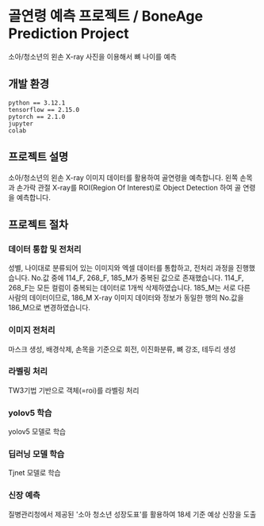# 골연령 예측 프로젝트 / BoneAge Prediction Project
소아/청소년의 왼손 X-ray 사진을 이용해서 뼈 나이를 예측

## 개발 환경
```
python == 3.12.1
tensorflow == 2.15.0
pytorch == 2.1.0
jupyter
colab
```

## 프로젝트 설명
소아/청소년의 왼손 X-ray 이미지 데이터를 활용하여 골연령을 예측합니다. 왼쪽 손목과 손가락 관절 X-ray를 ROI(Region Of Interest)로 Object Detection 하여 골 연령을 예측합니다.

## 프로젝트 절차
### 데이터 통합 및 전처리
성별, 나이대로 분류되어 있는 이미지와 엑셀 데이터를 통합하고, 전처리 과정을 진행했습니다.
No.값 중에 114_F, 268_F, 185_M가 중복된 값으로 존재했습니다. 114_F, 268_F는 모든 컬럼이 중복되는 데이터로 1개씩 삭제하였습니다. 185_M는 서로 다른 사람의 데이터이므로, 186_M X-ray 이미지 데이터와 정보가 동일한 행의 No.값을 186_M으로 변경하였습니다.

### 이미지 전처리
마스크 생성, 배경삭제, 손목을 기준으로 회전, 이진화분류, 뼈 강조, 테두리 생성

### 라벨링 처리
TW3기법 기반으로 객체(=roi)를 라벨링 처리

### yolov5 학습
yolov5 모델로 학습

### 딥러닝 모델 학습
Tjnet 모델로 학습

### 신장 예측
질병관리청에서 제공된 '소아 청소년 성장도표'를 활용하여 18세 기준 예상 신장을 도출
